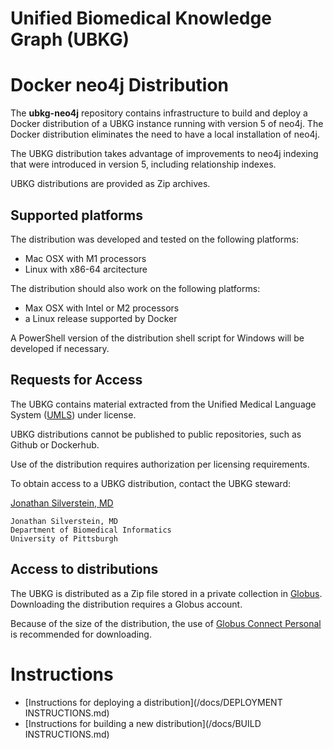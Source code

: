 # Unified Biomedical Knowledge Graph (UBKG) 
# Docker neo4j Distribution

The **ubkg-neo4j** repository contains infrastructure to build and deploy a Docker distribution
of a UBKG instance running with version 5 of neo4j. The Docker distribution eliminates the need to 
have a local installation of neo4j.

The UBKG distribution takes advantage of improvements to neo4j indexing that were 
introduced in version 5, including relationship indexes.

UBKG distributions are provided as Zip archives.

## Supported platforms
The distribution was developed and tested on the following platforms:
- Mac OSX with M1 processors
- Linux with x86-64 arcitecture

The distribution should also work on the following platforms:
- Max OSX with Intel or M2 processors
- a Linux release supported by Docker
 
A PowerShell version of the distribution shell script for Windows will be developed if necessary.

## Requests for Access
The UBKG contains material extracted from the 
Unified Medical Language System ([UMLS](https://www.nlm.nih.gov/research/umls/index.html)) under license.

UBKG distributions cannot be published to public repositories, such as Github or Dockerhub.

Use of the distribution requires authorization per licensing requirements. 

To obtain access to a UBKG distribution, contact the UBKG steward:

   [Jonathan Silverstein, MD](mailto:j.c.s@pitt.edu)

      
    Jonathan Silverstein, MD
    Department of Biomedical Informatics
    University of Pittsburgh


## Access to distributions
The UBKG is distributed as a Zip file stored in a private collection in
[Globus](https://www.globus.org/). Downloading the distribution 
requires a Globus account.

Because of the size of the distribution, the use of [Globus Connect Personal](https://www.globus.org/globus-connect-personal)
is recommended for downloading.

# Instructions
- [Instructions for deploying a distribution](/docs/DEPLOYMENT INSTRUCTIONS.md)
- [Instructions for building a new distribution](/docs/BUILD INSTRUCTIONS.md)






